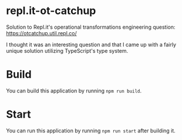 # repl.it-ot-catchup

Solution to Repl.it's operational transformations engineering question: https://otcatchup.util.repl.co/

I thought it was an interesting question and that I came up with a fairly unique solution utilizing TypeScript's type system.

# Build

You can build this application by running `npm run build`.

# Start

You can run this application by running `npm run start` after building it.
